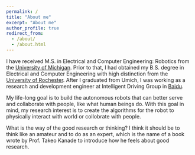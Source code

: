 ```yaml
---
permalink: /
title: "About me"
excerpt: "About me"
author_profile: true
redirect_from: 
  - /about/
  - /about.html
---
```

I have received M.S. in Electrical and Computer Engineering: Robotics from the [University of Michigan](https://umich.edu/). Prior to that, I had obtained my B.S. degree in Electrical and Computer Engineering with high distinction from the [University of Rochester](https://www.rochester.edu/). After I graduated from Umich, I was working as a research and development engineer at Intelligent Driving Group in [Baidu](http://usa.baidu.com/adu/).

My life-long goal is to build the autonomous robots that can better serve and collaborate with people, like what human beings do. With this goal in mind, my research interest is to create the algorithms for the robot to physically interact with world or collobrate with people. 

What is the way of the good research or thinking? I think it should be to think like an amateur and to do as an expert, which is the name of a book wrote by Prof. Takeo Kanade to introduce how he feels about good research.